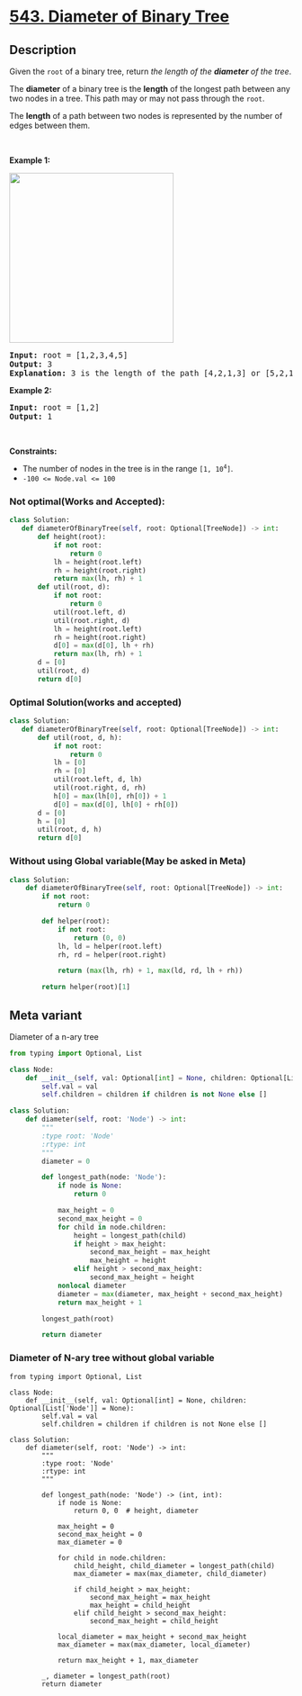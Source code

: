 # [543. Diameter of Binary Tree](https://leetcode.com/problems/diameter-of-binary-tree)

## Description

<!-- description:start -->

<p>Given the <code>root</code> of a binary tree, return <em>the length of the <strong>diameter</strong> of the tree</em>.</p>

<p>The <strong>diameter</strong> of a binary tree is the <strong>length</strong> of the longest path between any two nodes in a tree. This path may or may not pass through the <code>root</code>.</p>

<p>The <strong>length</strong> of a path between two nodes is represented by the number of edges between them.</p>

<p>&nbsp;</p>
<p><strong class="example">Example 1:</strong></p>
<img alt="" src="https://fastly.jsdelivr.net/gh/doocs/leetcode@main/solution/0500-0599/0543.Diameter%20of%20Binary%20Tree/images/diamtree.jpg" style="width: 292px; height: 302px;" />
<pre>
<strong>Input:</strong> root = [1,2,3,4,5]
<strong>Output:</strong> 3
<strong>Explanation:</strong> 3 is the length of the path [4,2,1,3] or [5,2,1,3].
</pre>

<p><strong class="example">Example 2:</strong></p>

<pre>
<strong>Input:</strong> root = [1,2]
<strong>Output:</strong> 1
</pre>

<p>&nbsp;</p>
<p><strong>Constraints:</strong></p>

<ul>
	<li>The number of nodes in the tree is in the range <code>[1, 10<sup>4</sup>]</code>.</li>
	<li><code>-100 &lt;= Node.val &lt;= 100</code></li>
</ul>

### Not optimal(Works and Accepted):
```python
class Solution:
   def diameterOfBinaryTree(self, root: Optional[TreeNode]) -> int:
       def height(root):
           if not root:
               return 0
           lh = height(root.left)
           rh = height(root.right)
           return max(lh, rh) + 1
       def util(root, d):
           if not root:
               return 0
           util(root.left, d)
           util(root.right, d)
           lh = height(root.left)
           rh = height(root.right)
           d[0] = max(d[0], lh + rh)
           return max(lh, rh) + 1
       d = [0]
       util(root, d)
       return d[0]
```


### Optimal Solution(works and accepted)
```python
class Solution:
   def diameterOfBinaryTree(self, root: Optional[TreeNode]) -> int:
       def util(root, d, h):
           if not root:
               return 0
           lh = [0]
           rh = [0]
           util(root.left, d, lh)
           util(root.right, d, rh)
           h[0] = max(lh[0], rh[0]) + 1
           d[0] = max(d[0], lh[0] + rh[0])
       d = [0]
       h = [0]
       util(root, d, h)
       return d[0]
```

### Without using Global variable(May be asked in Meta)
```python
class Solution:
    def diameterOfBinaryTree(self, root: Optional[TreeNode]) -> int:
        if not root:
            return 0

        def helper(root):
            if not root:
                return (0, 0)
            lh, ld = helper(root.left)
            rh, rd = helper(root.right)

            return (max(lh, rh) + 1, max(ld, rd, lh + rh))

        return helper(root)[1]
```

## Meta variant
Diameter of a n-ary tree

```python
from typing import Optional, List

class Node:
    def __init__(self, val: Optional[int] = None, children: Optional[List['Node']] = None):
        self.val = val
        self.children = children if children is not None else []

class Solution:
    def diameter(self, root: 'Node') -> int:
        """
        :type root: 'Node'
        :rtype: int
        """
        diameter = 0

        def longest_path(node: 'Node'):
            if node is None:
                return 0

            max_height = 0
            second_max_height = 0
            for child in node.children:
                height = longest_path(child)
                if height > max_height:
                    second_max_height = max_height
                    max_height = height
                elif height > second_max_height:
                    second_max_height = height
            nonlocal diameter
            diameter = max(diameter, max_height + second_max_height)
            return max_height + 1

        longest_path(root)

        return diameter
```

### Diameter of N-ary tree without global variable
```python3
from typing import Optional, List

class Node:
    def __init__(self, val: Optional[int] = None, children: Optional[List['Node']] = None):
        self.val = val
        self.children = children if children is not None else []

class Solution:
    def diameter(self, root: 'Node') -> int:
        """
        :type root: 'Node'
        :rtype: int
        """

        def longest_path(node: 'Node') -> (int, int):
            if node is None:
                return 0, 0  # height, diameter

            max_height = 0
            second_max_height = 0
            max_diameter = 0

            for child in node.children:
                child_height, child_diameter = longest_path(child)
                max_diameter = max(max_diameter, child_diameter)

                if child_height > max_height:
                    second_max_height = max_height
                    max_height = child_height
                elif child_height > second_max_height:
                    second_max_height = child_height

            local_diameter = max_height + second_max_height
            max_diameter = max(max_diameter, local_diameter)

            return max_height + 1, max_diameter

        _, diameter = longest_path(root)
        return diameter
```


